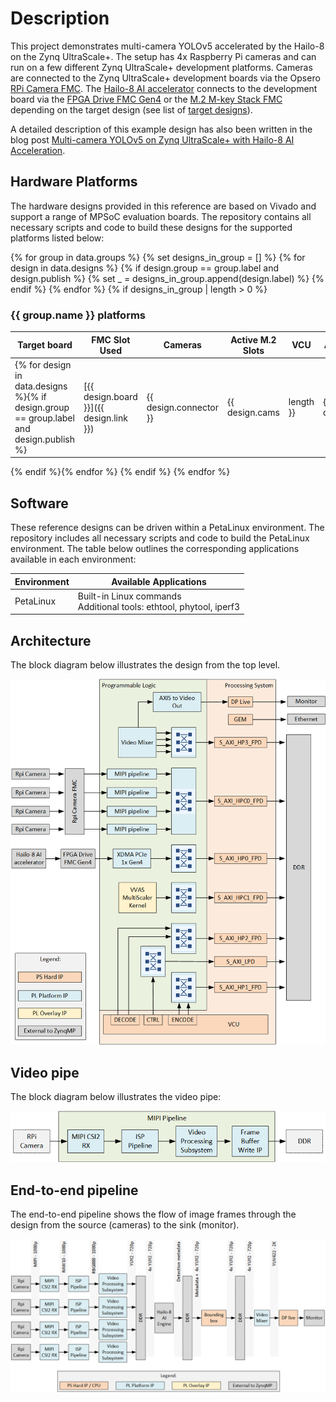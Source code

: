 # Description

This project demonstrates multi-camera YOLOv5 accelerated by the Hailo-8 on the Zynq UltraScale+.
The setup has 4x Raspberry Pi cameras and can run on a few different Zynq UltraScale+ development
platforms. Cameras are connected to the Zynq UltraScale+ development boards via the Opsero [RPi Camera FMC]. 
The [Hailo-8 AI accelerator] connects to the development board via the [FPGA Drive FMC Gen4]
or the [M.2 M-key Stack FMC] depending on the target design 
(see list of [target designs](#target-designs)).

A detailed description of this example design has also been written in the blog post 
[Multi-camera YOLOv5 on Zynq UltraScale+ with Hailo-8 AI Acceleration](https://www.fpgadeveloper.com/multi-camera-yolov5-on-zynq-ultrascale-with-hailo-8-ai-acceleration/).

## Hardware Platforms

The hardware designs provided in this reference are based on Vivado and support a range of MPSoC evaluation
boards. The repository contains all necessary scripts and code to build these designs for the supported platforms listed below:

{% for group in data.groups %}
    {% set designs_in_group = [] %}
    {% for design in data.designs %}
        {% if design.group == group.label and design.publish %}
            {% set _ = designs_in_group.append(design.label) %}
        {% endif %}
    {% endfor %}
    {% if designs_in_group | length > 0 %}
### {{ group.name }} platforms

| Target board        | FMC Slot Used | Cameras | Active M.2 Slots | VCU | Accelerator |
|---------------------|---------------|---------|-----|-----|-----|
{% for design in data.designs %}{% if design.group == group.label and design.publish %}| [{{ design.board }}]({{ design.link }}) | {{ design.connector }} | {{ design.cams | length }} | {{ design.lanes | length }} | {% if design.vcu %} ✅ {% else %} ❌ {% endif %} | {% if design.accel %} ✅ {% else %} ❌ {% endif %} |
{% endif %}{% endfor %}
{% endif %}
{% endfor %}

## Software

These reference designs can be driven within a PetaLinux environment. 
The repository includes all necessary scripts and code to build the PetaLinux environment. The table 
below outlines the corresponding applications available in each environment:

| Environment      | Available Applications  |
|------------------|-------------------------|
| PetaLinux        | Built-in Linux commands<br>Additional tools: ethtool, phytool, iperf3 |

## Architecture

The block diagram below illustrates the design from the top level.

![ZynqMP Hailo AI architecture](images/zynqmp-hailo-ai-arch.png)
    
## Video pipe

The block diagram below illustrates the video pipe:

![Video pipe sub-block diagram](images/zynqmp-hailo-ai-mipi.png)

## End-to-end pipeline

The end-to-end pipeline shows the flow of image frames through the design from the source (cameras) to the sink (monitor).

![End-to-end pipeline](images/zynqmp-hailo-ai-end-to-end.png)

[RPi Camera FMC]: https://camerafmc.com/docs/rpi-camera-fmc/overview/
[FPGA Drive FMC Gen4]: https://www.fpgadrive.com/docs/fpga-drive-fmc-gen4/overview/
[M.2 M-key Stack FMC]: https://www.fpgadrive.com/docs/m2-mkey-stack-fmc/overview/
[Hailo-8 AI accelerator]: https://hailo.ai/products/ai-accelerators/hailo-8-m2-ai-acceleration-module/

